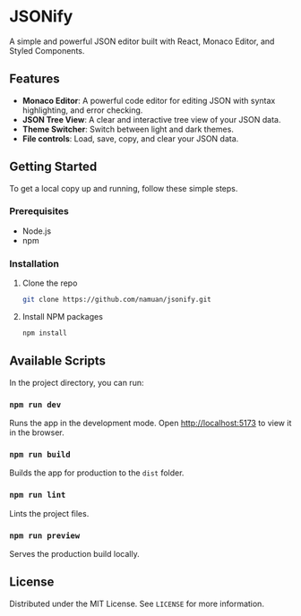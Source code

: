 # JSONify

A simple and powerful JSON editor built with React, Monaco Editor, and Styled Components.

## Features

*   **Monaco Editor**: A powerful code editor for editing JSON with syntax highlighting, and error checking.
*   **JSON Tree View**: A clear and interactive tree view of your JSON data.
*   **Theme Switcher**: Switch between light and dark themes.
*   **File controls**: Load, save, copy, and clear your JSON data.

## Getting Started

To get a local copy up and running, follow these simple steps.

### Prerequisites

*   Node.js
*   npm

### Installation

1.  Clone the repo
    ```sh
    git clone https://github.com/namuan/jsonify.git
    ```
2.  Install NPM packages
    ```sh
    npm install
    ```

## Available Scripts

In the project directory, you can run:

### `npm run dev`

Runs the app in the development mode.
Open [http://localhost:5173](http://localhost:5173) to view it in the browser.

### `npm run build`

Builds the app for production to the `dist` folder.

### `npm run lint`

Lints the project files.

### `npm run preview`

Serves the production build locally.

## License

Distributed under the MIT License. See `LICENSE` for more information.